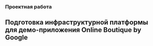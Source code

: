 ### Проектная работа
## Подготовка инфраструктурной платформы для демо-приложения Online Boutique by Google
